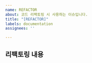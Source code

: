```yaml
---
name: REFACTOR
about: 코드 리팩토링 시 사용하는 이슈입니다.
title: "[REFACTOR]"
labels: documentation
assignees: ''

---
```


## 리팩토링 내용
